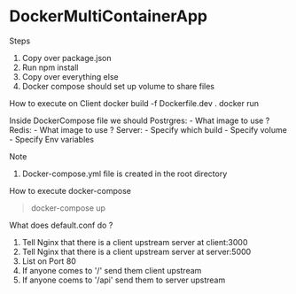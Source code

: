 # DockerMultiContainerApp

Steps
1. Copy over package.json
2. Run npm install
3. Copy over everything else
4. Docker compose should set up volume to share files


How to execute on Client
docker build -f Dockerfile.dev .
docker run <imageid>

Inside DockerCompose file we should
Postrgres:
    - What image to use ?
Redis:
    - What image to use ?
Server:
    - Specify which build
    - Specify volume
    - Specify Env variables


Note
1. Docker-compose.yml file is created in the root directory

How to execute docker-compose
> docker-compose up


What does default.conf do ?
1. Tell Nginx that there is a client upstream server at client:3000
2. Tell Nginx that there is a client upstream server at server:5000
3. List on Port 80
4. If anyone comes to '/' send them client upstream
5. If anyone coems to '/api' send them to server upstream